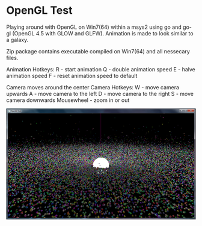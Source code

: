 OpenGL Test
===========

Playing around with OpenGL on Win7(64) within a msys2 using go and go-gl
(OpenGL 4.5 with GLOW and GLFW).
Animation is made to look similar to a galaxy.

Zip package contains executable compiled on Win7(64) and all nessecary files.

Animation Hotkeys:
R - start animation
Q - double animation speed
E - halve animation speed
F - reset animation speed to default

Camera moves around the center
Camera Hotkeys:
W - move camera upwards
A - move camera to the left
D - move camera to the right
S - move camera downwards
Mousewheel - zoom in or out


![Screenshot](capture.png)

